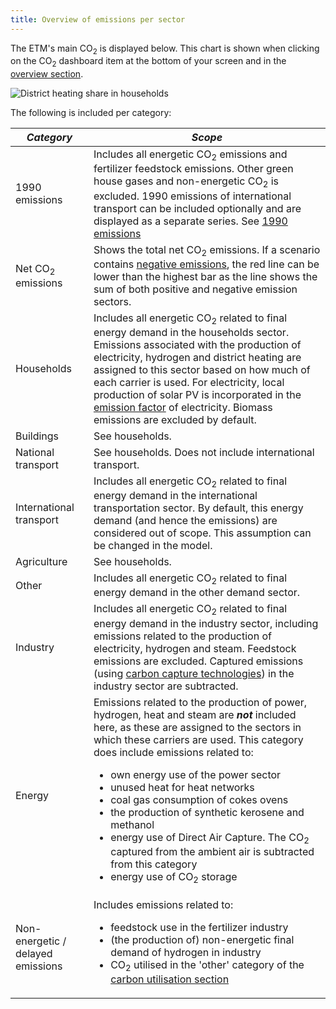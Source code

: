 ```yaml
---
title: Overview of emissions per sector
---
```


The ETM's main CO<sub>2</sub> is displayed below. This chart is shown when clicking on the CO<sub>2</sub> dashboard item at the bottom of your screen and in the [overview section](https://pro.energytransitionmodel.com/scenario/overview/introduction/total-co-sub-2-sub-emissions).

![District heating share in households](/img/docs/total_co2_emissions.png)

The following is included per category:

|  ***Category***   | ***Scope***  |
|---|---|
| 1990 emissions | Includes all energetic CO<sub>2</sub> emissions and fertilizer feedstock emissions. Other green house gases and non-energetic CO<sub>2</sub> is excluded. 1990 emissions of international transport can be included optionally and are displayed as a separate series. See [1990 emissions](#1990-emissions)
| Net CO<sub>2</sub> emissions | Shows the total net CO<sub>2</sub> emissions. If a scenario contains [negative emissions](co2-negative-emissions.md), the red line can be lower than the highest bar as the line shows the sum of both positive and negative emission sectors.
| Households | Includes all energetic CO<sub>2</sub> related to final energy demand in the households sector. Emissions associated with the production of electricity, hydrogen and district heating are assigned to this sector based on how much of each carrier is used. For electricity, local production of solar PV is incorporated in the [emission factor](co2-emission-factors.md) of electricity. Biomass emissions are excluded by default.
| Buildings | See households.
| National transport | See households. Does not include international transport.
| International transport | Includes all energetic CO<sub>2</sub> related to final energy demand in the international transportation sector. By default, this energy demand (and hence the emissions) are considered out of scope. This assumption can be changed in the model.
| Agriculture | See households.
| Other | Includes all energetic CO<sub>2</sub> related to final energy demand in the other demand sector.
| Industry | Includes all energetic CO<sub>2</sub> related to final energy demand in the industry sector, including emissions related to the production of electricity, hydrogen and steam. Feedstock emissions are excluded. Captured emissions (using [carbon capture technologies](co2-ccus.md)) in the industry sector are subtracted.
| Energy | Emissions related to the production of power, hydrogen, heat and steam are *__not__* included here, as these are assigned to the sectors in which these carriers are used. This category does include emissions related to: <ul><li>own energy use of the power sector</li><li>unused heat for heat networks</li><li>coal gas consumption of cokes ovens</li><li>the production of synthetic kerosene and methanol</li><li>energy use of Direct Air Capture. The CO<sub>2</sub> captured from the ambient air is subtracted from this category</li><li>energy use of CO<sub>2</sub> storage</li></ul>
| Non-energetic / delayed emissions | Includes emissions related to: <ul><li>feedstock use in the fertilizer industry</li><li>(the production of) non-energetic final demand of hydrogen in industry</li><li>CO<sub>2</sub> utilised in the 'other' category of the [carbon utilisation section](https://pro.energytransitionmodel.com/scenario/supply/ccus/utilisation-and-storage-of-co2)</li></ul>
